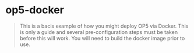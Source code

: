 # op5-docker
> This is a bacis example of how you might deploy OP5 via Docker. This is only a guide and several pre-configuration steps must be taken before this will work. You will need to build the docker image prior to use.
